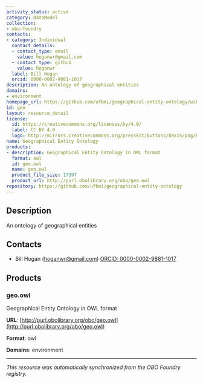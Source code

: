 ```yaml
---
activity_status: active
category: DataModel
collection:
- obo-foundry
contacts:
- category: Individual
  contact_details:
  - contact_type: email
    value: hoganwr@gmail.com
  - contact_type: github
    value: hoganwr
  label: Bill Hogan
  orcid: 0000-0002-9881-1017
description: An ontology of geographical entities
domains:
- environment
homepage_url: https://github.com/ufbmi/geographical-entity-ontology/wiki
id: geo
layout: resource_detail
license:
  id: https://creativecommons.org/licenses/by/4.0/
  label: CC BY 4.0
  logo: http://mirrors.creativecommons.org/presskit/buttons/80x15/png/by.png
name: Geographical Entity Ontology
products:
- description: Geographical Entity Ontology in OWL format
  format: owl
  id: geo.owl
  name: geo.owl
  product_file_size: 17397
  product_url: http://purl.obolibrary.org/obo/geo.owl
repository: https://github.com/ufbmi/geographical-entity-ontology
---
```

## Description

An ontology of geographical entities

## Contacts

- Bill Hogan (hoganwr@gmail.com) [ORCID: 0000-0002-9881-1017](https://orcid.org/0000-0002-9881-1017)

## Products

### geo.owl

Geographical Entity Ontology in OWL format

**URL**: [http://purl.obolibrary.org/obo/geo.owl](http://purl.obolibrary.org/obo/geo.owl)

**Format**: owl

**Domains**: environment

---

*This resource was automatically synchronized from the OBO Foundry registry.*